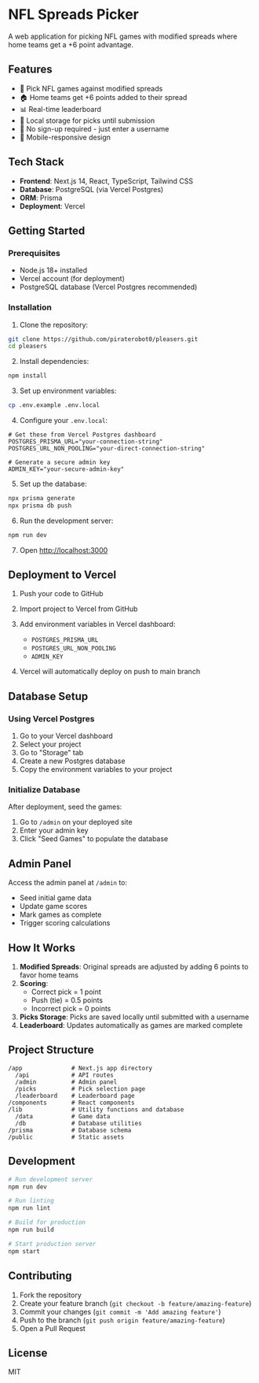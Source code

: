 # NFL Spreads Picker

A web application for picking NFL games with modified spreads where home teams get a +6 point advantage.

## Features

- 🏈 Pick NFL games against modified spreads
- 🏠 Home teams get +6 points added to their spread
- 📊 Real-time leaderboard
- 💾 Local storage for picks until submission
- 🎯 No sign-up required - just enter a username
- 📱 Mobile-responsive design

## Tech Stack

- **Frontend**: Next.js 14, React, TypeScript, Tailwind CSS
- **Database**: PostgreSQL (via Vercel Postgres)
- **ORM**: Prisma
- **Deployment**: Vercel

## Getting Started

### Prerequisites

- Node.js 18+ installed
- Vercel account (for deployment)
- PostgreSQL database (Vercel Postgres recommended)

### Installation

1. Clone the repository:
```bash
git clone https://github.com/piraterobot0/pleasers.git
cd pleasers
```

2. Install dependencies:
```bash
npm install
```

3. Set up environment variables:
```bash
cp .env.example .env.local
```

4. Configure your `.env.local`:
```env
# Get these from Vercel Postgres dashboard
POSTGRES_PRISMA_URL="your-connection-string"
POSTGRES_URL_NON_POOLING="your-direct-connection-string"

# Generate a secure admin key
ADMIN_KEY="your-secure-admin-key"
```

5. Set up the database:
```bash
npx prisma generate
npx prisma db push
```

6. Run the development server:
```bash
npm run dev
```

7. Open [http://localhost:3000](http://localhost:3000)

## Deployment to Vercel

1. Push your code to GitHub

2. Import project to Vercel from GitHub

3. Add environment variables in Vercel dashboard:
   - `POSTGRES_PRISMA_URL`
   - `POSTGRES_URL_NON_POOLING` 
   - `ADMIN_KEY`

4. Vercel will automatically deploy on push to main branch

## Database Setup

### Using Vercel Postgres

1. Go to your Vercel dashboard
2. Select your project
3. Go to "Storage" tab
4. Create a new Postgres database
5. Copy the environment variables to your project

### Initialize Database

After deployment, seed the games:

1. Go to `/admin` on your deployed site
2. Enter your admin key
3. Click "Seed Games" to populate the database

## Admin Panel

Access the admin panel at `/admin` to:
- Seed initial game data
- Update game scores
- Mark games as complete
- Trigger scoring calculations

## How It Works

1. **Modified Spreads**: Original spreads are adjusted by adding 6 points to favor home teams
2. **Scoring**: 
   - Correct pick = 1 point
   - Push (tie) = 0.5 points
   - Incorrect pick = 0 points
3. **Picks Storage**: Picks are saved locally until submitted with a username
4. **Leaderboard**: Updates automatically as games are marked complete

## Project Structure

```
/app              # Next.js app directory
  /api            # API routes
  /admin          # Admin panel
  /picks          # Pick selection page
  /leaderboard    # Leaderboard page
/components       # React components
/lib              # Utility functions and database
  /data           # Game data
  /db             # Database utilities
/prisma           # Database schema
/public           # Static assets
```

## Development

```bash
# Run development server
npm run dev

# Run linting
npm run lint

# Build for production
npm run build

# Start production server
npm start
```

## Contributing

1. Fork the repository
2. Create your feature branch (`git checkout -b feature/amazing-feature`)
3. Commit your changes (`git commit -m 'Add amazing feature'`)
4. Push to the branch (`git push origin feature/amazing-feature`)
5. Open a Pull Request

## License

MIT